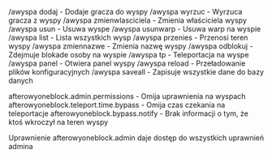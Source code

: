 /awyspa dodaj - Dodaje gracza do wyspy
/awyspa wyrzuc - Wyrzuca gracza z wyspy
/awyspa zmienwlasciciela - Zmienia właściciela wyspy
/awyspa usun - Usuwa wyspe
/awyspa usunwarp - Usuwa warp na wyspie
/awyspa list - Lista wszystkich wysp
/awyspa przenies - Przenosi teren wyspy
/awyspa zmiennazwe - Zmienia nazwę wyspy
/awyspa odblokuj - Zdejmuje blokade osoby na wyspie
/awyspa tp - Teleportacja na wyspe
/awyspa panel - Otwiera panel wyspy
/awyspa reload - Przeładowanie plików konfiguracyjnych
/awyspa saveall - Zapisuje wszystkie dane do bazy danych

afterowyoneblock.admin.permissions - Omija uprawnienia na wyspach
afterowyoneblock.teleport.time.bypass - Omija czas czekania na teleportacje
afterowyoneblock.bypass.notify - Brak informacji o tym, że ktoś wkroczył na teren wyspy

Uprawnienie afterowyoneblock.admin daje dostęp do wszystkich uprawnień admina
